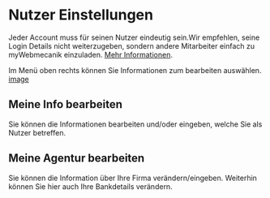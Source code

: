# Nutzer Einstellungen

Jeder Account muss für seinen Nutzer eindeutig sein.Wir empfehlen, seine Login Details nicht weiterzugeben, sondern andere Mitarbeiter einfach zu myWebmecanik einzuladen.  [Mehr Informationen](mitarbeiter-einladen.md).

Im Menü oben rechts können Sie Informationen zum bearbeiten auswählen.
[image](settings.png)

## Meine Info bearbeiten ##

Sie können die Informationen bearbeiten und/oder eingeben, welche Sie als Nutzer betreffen.

## Meine Agentur bearbeiten ##

Sie können die Information über Ihre Firma verändern/eingeben.
Weiterhin können Sie hier auch Ihre Bankdetails verändern. 
